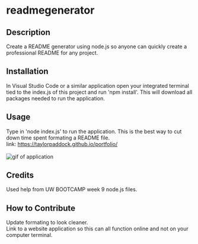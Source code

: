 # readmegenerator

## Description

Create a README generator using node.js so anyone can quickly create a professional README for any project.

## Installation

In Visual Studio Code or a similar application open your integrated terminal tied to the index.js of this project and run 'npm install'. This will download all packages needed to run the application.

## Usage

Type in 'node index.js' to run the application. This is the best way to cut down time spent formating a README file. <br>
link: https://taylorpaddock.github.io/portfolio/ 
<br>
<br>
![gif of application](https://media.giphy.com/media/vFKqnCdLPNOKc/giphy.gif)

## Credits

Used help from UW BOOTCAMP week 9 node.js files.

## How to Contribute

Update formating to look cleaner. <br>
Link to a website application so this can all function online and not on your computer terminal.